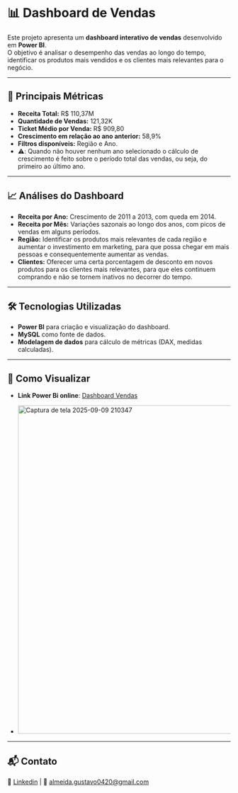 # 📊 Dashboard de Vendas

Este projeto apresenta um **dashboard interativo de vendas** desenvolvido em **Power BI**.  
O objetivo é analisar o desempenho das vendas ao longo do tempo, identificar os produtos mais vendidos e os clientes mais relevantes para o negócio.

---

## 🚀 Principais Métricas

- **Receita Total:** R$ 110,37M  
- **Quantidade de Vendas:** 121,32K  
- **Ticket Médio por Venda:** R$ 909,80  
- **Crescimento em relação ao ano anterior:** 58,9%
- **Filtros disponíveis:** Região e Ano.
- **⚠️**: Quando não houver nenhum ano selecionado o cálculo de crescimento é feito sobre o período total das vendas, ou seja, do primeiro ao último ano.

---

## 📈 Análises do Dashboard

- **Receita por Ano:** Crescimento de 2011 a 2013, com queda em 2014.  
- **Receita por Mês:** Variações sazonais ao longo dos anos, com picos de vendas em alguns períodos.
- **Região:** Identificar os produtos mais relevantes de cada região e aumentar o investimento em marketing, para que possa chegar em mais pessoas e consequentemente aumentar as vendas.
- **Clientes:** Oferecer uma certa porcentagem de desconto em novos produtos para os clientes mais relevantes, para que eles continuem comprando e não se tornem inativos no decorrer do tempo.

---

## 🛠️ Tecnologias Utilizadas

- **Power BI** para criação e visualização do dashboard.  
- **MySQL** como fonte de dados.  
- **Modelagem de dados** para cálculo de métricas (DAX, medidas calculadas).

---

## 📌 Como Visualizar
- **Link Power Bi online**: [Dashboard Vendas](https://app.powerbi.com/view?r=eyJrIjoiMWYzYjcwNDItODc0OC00ODg3LTgyMGQtNDUwM2M3OWVkYmY1IiwidCI6IjM2Yzc4ZDUwLThlY2UtNDNmYS1iMThlLTFlOWE5ZTNjNDI1ZCJ9)

- <img width="1333" height="742" alt="Captura de tela 2025-09-09 210347" src="https://github.com/user-attachments/assets/79d43bc2-1747-4d44-8539-a7b3a7a9bf5a" />

---

## 📬 Contato

🔗 [Linkedin](www.linkedin.com/in/gushtavoroberto) | 📧 almeida.gustavo0420@gmail.com 
